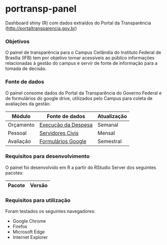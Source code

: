 # portransp-panel
Dashboard shiny (R) com dados extraídos do Portal da Transparência (http://portaltransparencia.gov.br)

### Objetivos
O painel de transparência para o Campus Ceilândia do Instituto Federal de Brasília (IFB) tem por objetivo tornar acessíveis ao público informações relacionadas à gestão do campus e servir de fonte de informação para a tomada de decisão.

### Fonte de dados
O painel consome dados do Portal da Transparência do Governo Federal e de formulários do google drive, utilizados pelo Campus para coleta de avaliações da gestão.

|Módulo|Fonte de dados|Atualização|
|------|--------------|-----------|
|Orçamento|[Execução da Despesa](http://www.portaltransparencia.gov.br/download-de-dados/despesas-execucao)|Semanal|
|Pessoal|[Servidores Civis](http://www.portaltransparencia.gov.br/download-de-dados/servidores)|Mensal|
|Avaliação|[Formulários Google](https://www.google.com/forms/about/)|Semestral|

### Requisitos para desenvolvimento
O painel foi desenvolvido em R a partir do RStudio Server dos seguintes pacotes:

|Pacote|Versão|
|------|------|

### Requisitos para utilização
Foram testados os seguintes navegadores:

- Google Chrome
- Firefox
- Microsoft Edge
- Internet Explorer
